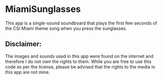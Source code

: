 # MiamiSunglasses
This app is a single-sound soundboard that plays the first few seconds of the CSI Miami theme song when you press the sunglasses.


## Disclaimer:
The images and sounds used in this app were found on the internet and therefore I do not own the rights to them. While you are free to use this code as per the license, please be advised that the rights to the media in this app are not mine.
